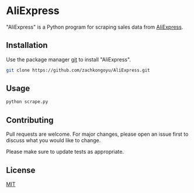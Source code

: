 # AliExpress

"AliExpress" is a Python program for scraping sales data from [AliExpress](https://best.aliexpress.com/).

## Installation

Use the package manager [git](https://git-scm.com/) to install "AliExpress".

```bash
git clone https://github.com/zachkongoyu/AliExpress.git
```

## Usage

```bash
python scrape.py
```

## Contributing
Pull requests are welcome. For major changes, please open an issue first to discuss what you would like to change.

Please make sure to update tests as appropriate.

## License
[MIT](https://choosealicense.com/licenses/mit/)
